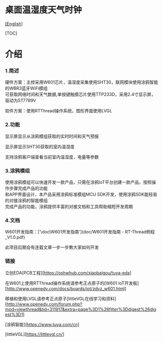 # 桌面温湿度天气时钟

[[English]](README.md)

[TOC]



# 介绍

### 1.简述

硬件方案：主控采用W601芯片，温湿度采集使用SHT30，联网模块使用涂鸦智能的WBR3蓝牙WiFi模组<br>可获取网络时间和天气数据,单按键触摸芯片使用TTP233D，采用2.4寸显示屏，驱动为ST7789V

软件方案：使用RTThread操作系统，图形界面使用LVGL

### 2.功能

显示屏显示从涂鸦模组获取的实时时间和天气预报

显示屏显示SHT30获取的室内温湿度

支持涂鸦客户端查看当前室内温湿度，电量等参数

### 3.涂鸦模组

使用涂鸦模组可以快速开发一款产品，只需在涂鸦IoT平台创建一款产品，按照操作步骤完成产品的功能<br>和APP界面设计，本产品采用涂鸦标准模组MCU SDK开发，使用涂鸦SDK能轻易的对接涂鸦的智能模组<br>完成产品的功能，涂鸦提供丰富的对接文档和工具帮助缩短开发周期

### 4.文档

W601开发指南：['\doc\W601开发指南'](doc/W601开发指南 - RT-Thread例程_V1.0.pdf)

此项目后期会有连载文章一步一步教大家如何开发

###  链接

立创EDA[PCB工程][https://oshwhub.com/xiaobaigou/tuya-eda]

在W601上使用RTThread操作系统请参考正点原子的[W601 IoT开发板][http://www.openedv.com/docs/boards/iot/zdyz_w601.html]

移植和使用LVGL请参考正点原子[littleVGL在线学习和资料][http://www.openedv.com/forum.php?mod=viewthread&tid=311917&extra=page%3D1%26filter%3Ddigest%26digest%3D1]

[涂鸦智能][https://www.tuya.com/cn]

[littleVGL][https://littlevgl.cn/]

